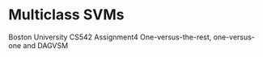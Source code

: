 # Multiclass SVMs
Boston University CS542 Assignment4
One-versus-the-rest, one-versus-one and DAGVSM
